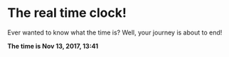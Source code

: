 # The real time clock!

Ever wanted to know what the time is? Well, your journey is about to end!

**The time is Nov 13, 2017, 13:41**